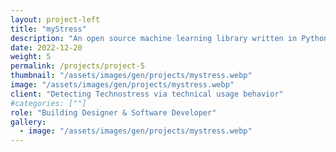 ```yaml
---
layout: project-left
title: "myStress"
description: "An open source machine learning library written in Python"
date: 2022-12-20
weight: 5
permalink: /projects/project-5
thumbnail: "/assets/images/gen/projects/mystress.webp"
image: "/assets/images/gen/projects/mystress.webp"
client: "Detecting Technostress via technical usage behavior"
#categories: [""]
role: "Building Designer & Software Developer"
gallery:
  - image: "/assets/images/gen/projects/mystress.webp"
---
```

